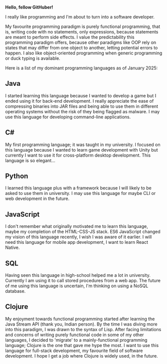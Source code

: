 **Hello, fellow GitHuber!**

I really like programming and I'm about to turn into a software developer.

My favourite programming paradigm is purely functional programming, that is, writing code with no statements, only expressions, because statements are meant to perform side effects.
I value the predictability this programming paradigm offers, because other paradigms like OOP rely on states that may differ from one object to another, letting potential errors to happen.
I also like object-oriented programming when generic programming or duck typing is available.

Here is a list of my dominant programming languages as of January 2025:
## Java
I started learning this language because I wanted to develop a game but I ended using it for back-end development. I really appreciate the ease of compressing binaries into JAR files and being able to use them in different operating systems without the risk of they being flagged as malware. I may use this language for developing command-line applications.
## C\#
My first programming language; it was taught in my university. I focused on this language because I wanted to learn game development with Unity but currently I want to use it for cross-platform desktop development. This language is so elegant...
## Python
I learned this language plus with a framework because I will likely to be asked to use them in university. I may use this language for maybe CLI or web development in the future.
## JavaScript
I don't remember what originally motivated me to learn this language, maybe my completion of the HTML-CSS-JS stack. ES6 JavaScript changed my vision of this language recently, I wish I was aware of it earlier. I will need this language for mobile app development, I want to learn React Native.
## SQL
Having seen this language in high-school helped me a lot in university. Currently I am using it to call stored procedures from a web app. The future of me using this language is uncertain, I'm thinking on using a NoSQL database.
## Clojure
My enjoyment towards functional programming started after learning the Java Stream API (thank you, Indian person). By the time I was diving more into this paradigm, I was drawn to the syntax of Lisp. After facing limitations and concerns of writing purely functional code in some of my other languages, I decided to \'migrate\' to a mainly-functional programming language; Clojure is the one that gave me hype the most. I want to use this language for full-stack development, my favourite field of software development. I hope I get a job where Clojure is widely used, in the future.
